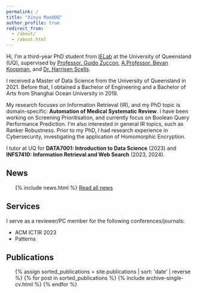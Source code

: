 ```yaml
---
permalink: /
title: "Xinyu Mao@UQ"
author_profile: true
redirect_from: 
  - /about/
  - /about.html
---
```


Hi, I'm a third-year PhD student from [IELab](https://ielab.io/) at the University of Queensland (UQ), supervised by [Professor. Guido Zuccon](https://researchers.uq.edu.au/researcher/22857), [A.Professor. Bevan Koopman](https://bevankoopman.github.io/), and [Dr. Harrisen Scells](https://scells.me/).

I received a Master of Data Science from the University of Queensland in 2021. Before that, I obtained a Bachelor of Engineering and a Bachelor of Arts from Shanghai Ocean University in 2019.

My research focuses on Information Retrieval (IR), and my PhD topic is domain-specific: **Automation of Medical Systematic Review**. I have been working on Screening Prioritisation, and currently focus on Boolean Query Performance Prediction. I'm also interested in general IR topics, such as Ranker Robustness. Prior to my PhD, I had research experience in Cybersecurity, investigating the application of Homomorphic Encryption.

I tutor at UQ for **DATA7001: Introduction to Data Science** (2023) and **INFS7410: Information Retrieval and Web Search** (2023, 2024).

## News
<ul>
{% include news.html %}
<a href="/news/" class="read-more-link">Read all news</a>
</ul>

## Services

I serve as a reviewer/PC member for the following conferences/journals:

- ACM ICTIR 2023
- Patterns


## Publications

<ul>
{% assign sorted_publications = site.publications | sort: 'date' | reverse %}
{% for post in sorted_publications %}
  {% include archive-single-cv.html %}
{% endfor %}
</ul>